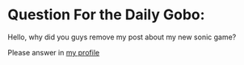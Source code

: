# Question For the Daily Gobo:

Hello, why did you guys remove my post about my new sonic game?


Please answer in [my profile](https://scratch.mit.edu/users/soniiccc/)